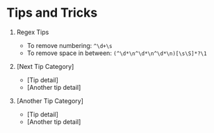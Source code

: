 # Tips and Tricks

1. Regex Tips
   - To remove numbering: `^\d+\s`
   - To remove space in between: `(^\d*\n^\d*\n^\d*\n)[\s\S]*?\1`

2. [Next Tip Category]
   - [Tip detail]
   - [Another tip detail]

3. [Another Tip Category]
   - [Tip detail]
   - [Another tip detail]

